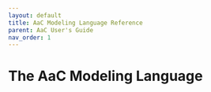 ```yaml
---
layout: default
title: AaC Modeling Language Reference
parent: AaC User's Guide
nav_order: 1
---
```


# The AaC Modeling Language